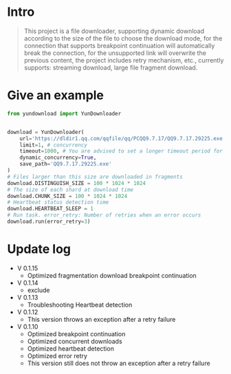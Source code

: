 # Intro
> This project is a file downloader, supporting dynamic download according to the size of the file to choose the download mode, for the connection that supports breakpoint continuation will automatically break the connection, for the unsupported link will overwrite the previous content, the project includes retry mechanism, etc., currently supports: streaming download, large file fragment download.

# Give an example
```python
from yundownload import YunDownloader


download = YunDownloader(
    url='https://dldir1.qq.com/qqfile/qq/PCQQ9.7.17/QQ9.7.17.29225.exe',
    limit=1, # concurrency
    timeout=1000, # You are advised to set a longer timeout period for large file fragments because large file fragments exert pressure on the peer server
    dynamic_concurrency=True,
    save_path='QQ9.7.17.29225.exe'
)
# Files larger than this size are downloaded in fragments
download.DISTINGUISH_SIZE = 100 * 1024 * 1024
# The size of each shard at download time
download.CHUNK_SIZE = 100 * 1024 * 1024
# Heartbeat status detection time
download.HEARTBEAT_SLEEP = 1
# Run task. error_retry: Number of retries when an error occurs
download.run(error_retry=3)
```

# Update log
- V 0.1.15
  - Optimized fragmentation download breakpoint continuation
- V 0.1.14
  - exclude
- V 0.1.13
  - Troubleshooting Heartbeat detection 
- V 0.1.12
  - This version throws an exception after a retry failure
- V 0.1.10
  - Optimized breakpoint continuation
  - Optimized concurrent downloads
  - Optimized heartbeat detection
  - Optimized error retry
  - This version still does not throw an exception after a retry failure